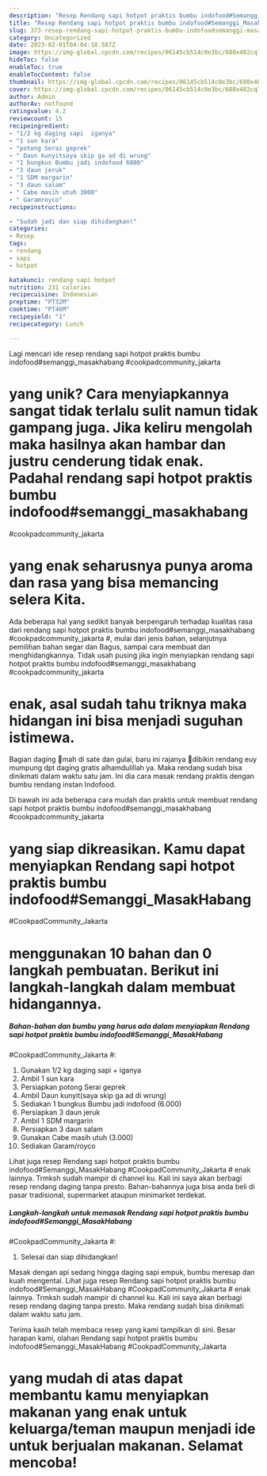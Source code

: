 ```yaml
---
description: "Resep Rendang sapi hotpot praktis bumbu indofood#Semanggi_MasakHabang #CookpadCommunity_Jakarta # yang Mantap"
title: "Resep Rendang sapi hotpot praktis bumbu indofood#Semanggi_MasakHabang #CookpadCommunity_Jakarta # yang Mantap"
slug: 373-resep-rendang-sapi-hotpot-praktis-bumbu-indofoodsemanggi-masakhabang-cookpadcommunity-jakarta-yang-mantap
category: Uncategorized
date: 2023-02-01T04:04:18.587Z
image: https://img-global.cpcdn.com/recipes/06145cb514c0e3bc/680x482cq70/rendang-sapi-hotpot-praktis-bumbu-indofoodsemanggi_masakhabang-cookpadcommunity_jakarta-foto-resep-utama.jpg
hideToc: false
enableToc: true
enableTocContent: false
thumbnail: https://img-global.cpcdn.com/recipes/06145cb514c0e3bc/680x482cq70/rendang-sapi-hotpot-praktis-bumbu-indofoodsemanggi_masakhabang-cookpadcommunity_jakarta-foto-resep-utama.jpg
cover: https://img-global.cpcdn.com/recipes/06145cb514c0e3bc/680x482cq70/rendang-sapi-hotpot-praktis-bumbu-indofoodsemanggi_masakhabang-cookpadcommunity_jakarta-foto-resep-utama.jpg
author: Admin
authorAv: notfound
ratingvalue: 4.2
reviewcount: 15
recipeingredient:
- "1/2 kg daging sapi  iganya"
- "1 sun kara"
- "potong Serai geprek"
- " Daun kunyitsaya skip ga ad di wrung"
- "1 bungkus Bumbu jadi indofood 6000"
- "3 daun jeruk"
- "1 SDM margarin"
- "3 daun salam"
- " Cabe masih utuh 3000"
- " Garamroyco"
recipeinstructions:

- "Sudah jadi dan siap dihidangkan!"
categories:
- Resep
tags:
- rendang
- sapi
- hotpot

katakunci: rendang sapi hotpot 
nutrition: 231 calories
recipecuisine: Indonesian
preptime: "PT32M"
cooktime: "PT46M"
recipeyield: "1"
recipecategory: Lunch

---
```





Lagi mencari ide resep rendang sapi hotpot praktis bumbu indofood#semanggi_masakhabang
#cookpadcommunity_jakarta
# yang unik? Cara menyiapkannya sangat tidak terlalu sulit namun tidak gampang juga. Jika keliru mengolah maka hasilnya akan hambar dan justru cenderung tidak enak. Padahal rendang sapi hotpot praktis bumbu indofood#semanggi_masakhabang
#cookpadcommunity_jakarta
# yang enak seharusnya punya aroma dan rasa yang bisa memancing selera Kita.





Ada beberapa hal yang sedikit banyak berpengaruh terhadap kualitas rasa dari rendang sapi hotpot praktis bumbu indofood#semanggi_masakhabang
#cookpadcommunity_jakarta
#, mulai dari jenis bahan, selanjutnya pemilihan bahan segar dan Bagus, sampai cara membuat dan menghidangkannya. Tidak usah pusing jika ingin menyiapkan rendang sapi hotpot praktis bumbu indofood#semanggi_masakhabang
#cookpadcommunity_jakarta
# enak,      asal sudah tahu triknya maka hidangan ini bisa menjadi suguhan istimewa.














Bagian daging 🐐mah di sate dan gulai, baru ini rajanya 🐄dibikin rendang euy mumpung dpt daging gratis alhamdulillah ya. Maka rendang sudah bisa dinikmati dalam waktu satu jam. Ini dia cara masak rendang praktis dengan bumbu rendang instan Indofood.






Di bawah ini ada beberapa cara mudah dan praktis untuk membuat rendang sapi hotpot praktis bumbu indofood#semanggi_masakhabang
#cookpadcommunity_jakarta
# yang siap dikreasikan. Kamu dapat menyiapkan Rendang sapi hotpot praktis bumbu indofood#Semanggi_MasakHabang
#CookpadCommunity_Jakarta
# menggunakan 10 bahan dan 0 langkah pembuatan. Berikut ini langkah-langkah dalam membuat hidangannya.

<!--inarticleads1-->

##### Bahan-bahan dan bumbu yang harus ada dalam menyiapkan Rendang sapi hotpot praktis bumbu indofood#Semanggi_MasakHabang
#CookpadCommunity_Jakarta
#:

1. Gunakan 1/2 kg daging sapi + iganya
1. Ambil 1 sun kara
1. Persiapkan potong Serai geprek
1. Ambil  Daun kunyit(saya skip ga ad di wrung)
1. Sediakan 1 bungkus Bumbu jadi indofood (6.000)
1. Persiapkan 3 daun jeruk
1. Ambil 1 SDM margarin
1. Persiapkan 3 daun salam
1. Gunakan  Cabe masih utuh (3.000)
1. Sediakan  Garam/royco


Lihat juga resep Rendang sapi hotpot praktis bumbu indofood#Semanggi_MasakHabang #CookpadCommunity_Jakarta # enak lainnya. Trmksh sudah mampir di channel ku. Kali ini saya akan berbagi resep rendang daging tanpa presto. Bahan-bahannya juga bisa anda beli di pasar tradisional, supermarket ataupun minimarket terdekat. 

<!--inarticleads2-->

##### Langkah-langkah untuk memasak Rendang sapi hotpot praktis bumbu indofood#Semanggi_MasakHabang
#CookpadCommunity_Jakarta
#:


1. Selesai dan siap dihidangkan!

Masak dengan api sedang hingga daging sapi empuk, bumbu meresap dan kuah mengental. Lihat juga resep Rendang sapi hotpot praktis bumbu indofood#Semanggi_MasakHabang #CookpadCommunity_Jakarta # enak lainnya. Trmksh sudah mampir di channel ku. Kali ini saya akan berbagi resep rendang daging tanpa presto. Maka rendang sudah bisa dinikmati dalam waktu satu jam. 

Terima kasih telah membaca resep yang kami tampilkan di sini. Besar harapan kami, olahan Rendang sapi hotpot praktis bumbu indofood#Semanggi_MasakHabang
#CookpadCommunity_Jakarta
# yang mudah di atas dapat membantu kamu menyiapkan makanan yang enak untuk keluarga/teman maupun menjadi ide untuk berjualan makanan. Selamat mencoba!
